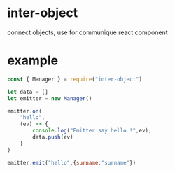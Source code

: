 # inter-object
connect objects, use for communique react component

# example 
```js
const { Manager } = require("inter-object")

let data = []
let emitter = new Manager()

emitter.on(
    "hello",
    (ev) => {
        console.log("Emitter say hello !",ev);
        data.push(ev)
    }
)

emitter.emit("hello",{surname:"surname"})

```